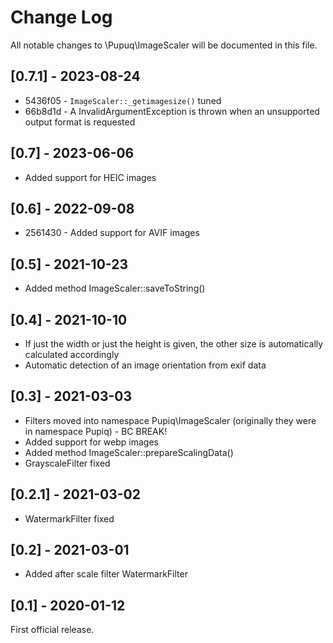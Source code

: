 # Change Log

All notable changes to \\Pupuq\\ImageScaler will be documented in this file.

## [0.7.1] - 2023-08-24

* 5436f05 - `ImageScaler::_getimagesize()` tuned
* 66b8d1d - A InvalidArgumentException is thrown when an unsupported output format is requested

## [0.7] - 2023-06-06

* Added support for HEIC images

## [0.6] - 2022-09-08

* 2561430 - Added support for AVIF images

## [0.5] - 2021-10-23

- Added method ImageScaler::saveToString()

## [0.4] - 2021-10-10

- If just the width or just the height is given, the other size is automatically calculated accordingly
- Automatic detection of an image orientation from exif data

## [0.3] - 2021-03-03

- Filters moved into namespace Pupiq\ImageScaler (originally they were in namespace Pupiq) - BC BREAK!
- Added support for webp images
- Added method ImageScaler::prepareScalingData()
- GrayscaleFilter fixed

## [0.2.1] - 2021-03-02

- WatermarkFilter fixed

## [0.2] - 2021-03-01

- Added after scale filter WatermarkFilter

## [0.1] - 2020-01-12

First official release.
